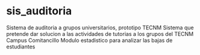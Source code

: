 # sis_auditoria
Sistema de auditoria a grupos universitarios, prototipo TECNM
Sistema que pretende dar solucion a las actividades de tutorias a los grupos del TECNM Campus Comitancillo
Modulo estadistico para analizar las bajas de estudiantes
